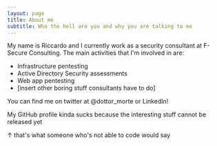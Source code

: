```yaml
---
layout: page
title: About me
subtitle: Who the hell are you and why you are talking to me
---
```


My name is Riccardo and I currently work as a security consultant at F-Secure Consulting.
The main activities that I'm involved in are:

- Infrastructure pentesting
- Active Directory Security assessments
- Web app pentesting
- [insert other boring stuff consultants have to do]

You can find me on twitter at @dottor_morte or LinkedIn!

My GitHub profile kinda sucks because the interesting stuff cannot be released yet

↑ that's what someone who's not able to code would say
